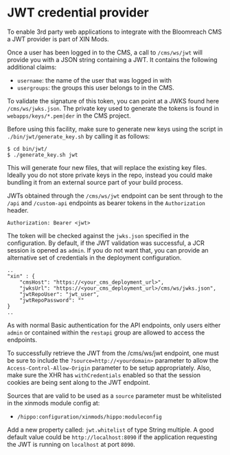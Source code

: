 # JWT credential provider

To enable 3rd party web applications to integrate with the Bloomreach CMS a JWT provider is part of XIN Mods.

Once a user has been logged in to the CMS, a call to `/cms/ws/jwt` will provide you with a JSON string containing a
JWT. It contains the following additional claims:

* `username`: the name of the user that was logged in with
* `usergroups`: the groups this user belongs to in the CMS.

To validate the signature of this token, you can point at a JWKS found here `/cms/ws/jwks.json`. The private key
used to generate the tokens is found in `webapps/keys/*.pem|der` in the CMS project.

Before using this facility, make sure to generate new keys using the script in `./bin/jwt/generate_key.sh` by calling
it as follows:

    $ cd bin/jwt/ 
    $ ./generate_key.sh jwt

This will generate four new files, that will replace the existing key files. Ideally you do not store private keys in
the repo, instead you could make bundling it from an external source part of your build process.

JWTs obtained through the `/cms/ws/jwt` endpoint can be sent through to the `/api` and `/custom-api` endpoints as
bearer tokens in the `Authorization` header.

    Authorization: Bearer <jwt>

The token will be checked against the `jwks.json` specified in the configuration. By default, if the JWT validation was
successful, a JCR session is opened as `admin`. If you do not want that, you can provide an alternative set of credentials
in the deployment configuration.

    ..
    "xin" : { 
        "cmsHost": "https://<your_cms_deployment_url>",
        "jwksUrl": "https://<your_cms_deployment_url>/cms/ws/jwks.json",
        "jwtRepoUser": "jwt_user", 
        "jwtRepoPassword": ""
    } 
    ..

As with normal Basic authentication for the API endpoints, only users either `admin` or contained within the
`restapi` group are allowed to access the endpoints.

To successfully retrieve the JWT from the /cms/ws/jwt endpoint, one must be sure to include
the `?source=http://<yourdomain>` parameter to allow the `Access-Control-Allow-Origin` parameter
to be setup appropriately. Also, make sure the XHR has `withCredentials` enabled so that the session
cookies are being sent along to the JWT endpoint.

Sources that are valid to be used as a `source` parameter must be whitelisted in the xinmods module config at:

* `/hippo:configuration/xinmods/hippo:moduleconfig`

Add a new property called: `jwt.whitelist` of  type String multiple. A good default value could be `http://localhost:8090`
if the application requesting the JWT is running on `localhost` at port `8090`.

